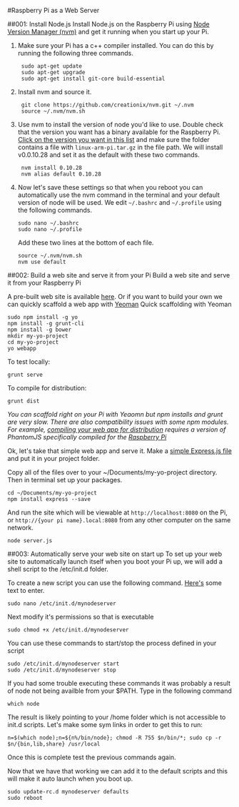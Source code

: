 #Raspberry Pi as a Web Server


##001: Install Node.js
Install Node.js on the Raspberry Pi using [Node Version Manager (nvm)](https://github.com/creationix/nvm) and get it running when you start up your Pi.

1. Make sure your Pi has a c++ compiler installed. You can do this by running the following three commands.

		sudo apt-get update
		sudo apt-get upgrade
		sudo apt-get install git-core build-essential

2. Install nvm and source it. 

		git clone https://github.com/creationix/nvm.git ~/.nvm
		source ~/.nvm/nvm.sh

3. Use nvm to install the version of node you'd like to use. Double check that the version you want has a binary available for the Raspberry Pi. [Click on the version you want in this list](http://nodejs.org/dist/) and make sure the folder contains a file with `linux-arm-pi.tar.gz` in the file path. We will install v0.0.10.28 and set it as the default with these two commands.

		nvm install 0.10.28
	    nvm alias default 0.10.28
4. Now let's save these settings so that when you reboot you can automatically use the nvm command in the terminal and your default version of node will be used. We edit `~/.bashrc` and `~/.profile` using the following commands.

	```
	sudo nano ~/.bashrc
	sudo nano ~/.profile
	```
	
	Add these two lines at the bottom of each file.	
	
	```
	source ~/.nvm/nvm.sh
	nvm use default
	```

##002: Build a web site and serve it from your Pi
Build a web site and serve it from your Raspberry Pi

A pre-built web site is available [here](https://github.com/justpitbulls/RaspberryPi-Workshop/blob/master/webserver/files/website). Or if you want to build your own we can quickly scaffold a web app with [Yeoman](http://yeoman.io/learning/)
Quick scaffolding with Yeoman

	sudo npm install -g yo
	npm install -g grunt-cli
	npm install -g bower
	mkdir my-yo-project
	cd my-yo-project
	yo webapp
To test locally:

	grunt serve
To compile for distribution:

	grunt dist
	
*You can scaffold right on your Pi with Yeaomn but npm installs and grunt are very slow. There are also compatibility issues with some npm modules. For example, [compiling your web app for distribution](https://github.com/yeoman/generator-webapp/issues/348) requires a version of PhantomJS specifically compiled for the [Raspberry Pi](https://github.com/aeberhardo/phantomjs-linux-armv6l)*

Ok, let's take that simple web app and serve it. Make a [simple Express.js file](https://github.com/justpitbulls/RaspberryPi-Workshop/blob/master/webserver/files/server.js) and put it in your project folder.

Copy all of the files over to your ~/Documents/my-yo-project directory. Then in terminal set up your packages.

	cd ~/Documents/my-yo-project
	npm install express --save

And run the site which will be viewable at `http://localhost:8080` on the Pi, or `http://{your pi name}.local:8080` from any other computer on the same network.

	node server.js	

##003: Automatically serve your web site on start up
To set up your web site to automatically launch itself when you boot your Pi up, we will add a shell script to the /etc/init.d folder.

To create a new script you can use the following command. [Here's](https://github.com/justpitbulls/RaspberryPi-Workshop/blob/master/webserver/files/autolaunch.txt) some text to enter.

	sudo nano /etc/init.d/mynodeserver

Next modify it's permissions so that is executable

	sudo chmod +x /etc/init.d/mynodeserver

You can use these commands to start/stop the process defined in your script

	sudo /etc/init.d/mynodeserver start
	sudo /etc/init.d/mynodeserver stop

If you had some trouble executing these commands it was probably a result of node not being availble from your $PATH. Type in the following command

	which node

The result is likely pointing to your /home folder which is not accessible to init.d scripts. Let's make some sym links in order to get this to run:

	n=$(which node);n=${n%/bin/node}; chmod -R 755 $n/bin/*; sudo cp -r $n/{bin,lib,share} /usr/local

Once this is complete test the previous commands again. 

Now that we have that working we can add it to the default scripts and this will make it auto launch when you boot up.

	sudo update-rc.d mynodeserver defaults
	sudo reboot










